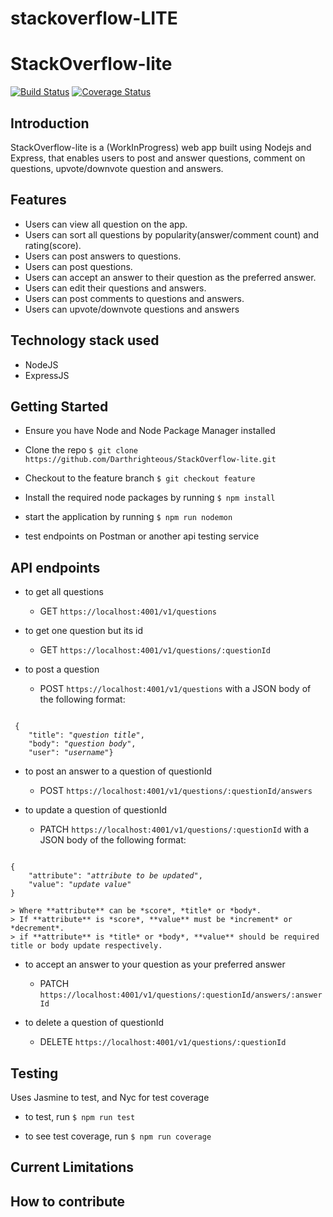 # stackoverflow-LITE

# StackOverflow-lite

[![Build Status](https://travis-ci.org/Darthrighteous/StackOverflow-lite.svg?branch=develop)](https://travis-ci.org/Darthrighteous/StackOverflow-lite)  [![Coverage Status](https://coveralls.io/repos/github/Darthrighteous/StackOverflow-lite/badge.svg?branch=develop)](https://coveralls.io/github/Darthrighteous/StackOverflow-lite?branch=develop)

## Introduction 
StackOverflow-lite is a (WorkInProgress) web app built using Nodejs and Express, that enables users to post and answer questions, comment on questions, upvote/downvote question and answers.

## Features
- Users can view all question on the app.
- Users can sort all questions by popularity(answer/comment count) and rating(score).
- Users can post answers to questions.
- Users can post questions.
- Users can accept an answer to their question as the preferred answer.
- Users can edit their questions and answers.
- Users can post comments to questions and answers.
- Users can upvote/downvote questions and answers

## Technology stack used
- NodeJS
- ExpressJS

## Getting Started
- Ensure you have Node and Node Package Manager installed
- Clone the repo
`$ git clone https://github.com/Darthrighteous/StackOverflow-lite.git`

- Checkout to the feature branch
`$ git checkout feature`

- Install the required node packages by running 
`$ npm install`

- start the application by running
`$ npm run nodemon`

- test endpoints on Postman or another api testing service

## API endpoints
- to get all questions
	- GET `https://localhost:4001/v1/questions`

- to get one question but its id
	- GET `https://localhost:4001/v1/questions/:questionId`

- to post a question
	- POST `https://localhost:4001/v1/questions`
with a JSON body of the following format:
<pre><code>
 {
 	"title": "<i>question title</i>",
 	"body": "<i>question body</i>",
 	"user": "<i>username</i>"}
</code></pre>

- to post an answer to a question of questionId
	- POST `https://localhost:4001/v1/questions/:questionId/answers`

- to update a question of questionId
	- PATCH `https://localhost:4001/v1/questions/:questionId`
with a JSON body of the following format: 
<pre><code>
{
	"attribute": "<i>attribute to be updated</i>",
	"value": "<i>update value</i>"
}
</code></pre>	
	> Where **attribute** can be *score*, *title* or *body*.
	> If **attribute** is *score*, **value** must be *increment* or *decrement*.
	> if **attribute** is *title* or *body*, **value** should be required title or body update respectively.

- to accept an answer to your question as your preferred answer
	- PATCH `https://localhost:4001/v1/questions/:questionId/answers/:answerId`

- to delete a question of questionId
	- DELETE  `https://localhost:4001/v1/questions/:questionId`

## Testing
Uses Jasmine to test, and Nyc for test coverage

- to test, run
`$ npm run test`

- to see test coverage, run
`$ npm run coverage`

## Current Limitations

## How to contribute
